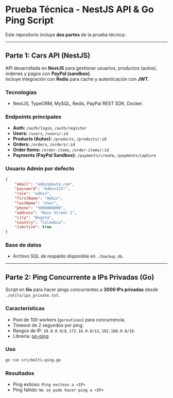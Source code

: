 # Prueba Técnica - NestJS API & Go Ping Script

Este repositorio incluye **dos partes** de la prueba técnica:

---

## Parte 1: Cars API (NestJS)

API desarrollada en **NestJS** para gestionar usuarios, productos (autos), órdenes y pagos con **PayPal (sandbox)**.  
Incluye integración con **Redis** para cache y autenticación con **JWT**.

### Tecnologías
- NestJS, TypeORM, MySQL, Redis, PayPal REST SDK, Docker.

### Endpoints principales
- **Auth:** `/auth/login`, `/auth/register`
- **Users:** `/users`, `/users/:id`
- **Products (Autos):** `/products`, `/products/:id`
- **Orders:** `/orders`, `/orders/:id`
- **Order Items:** `/order-items`, `/order-items/:id`
- **Payments (PayPal Sandbox):** `/payments/create`, `/payments/capture`

### Usuario Admin por defecto
```json
{
    "email": "admin@auto.com",
    "password": "Admin123!",
    "role": "admin",
    "firstName": "Admin",
    "lastName": "User",
    "phone": "3000000000",
    "address": "Main Street 1",
    "city": "Bogota",
    "country": "Colombia",
    "isActive": true
}
```

### Base de datos
- Archivo SQL de respaldo disponible en `./backup_db`.

---

## Parte 2: Ping Concurrente a IPs Privadas (Go)

Script en **Go** para hacer pings concurrentes a **3000 IPs privadas** desde `./utils/ips_private.txt`.

### Características
- Pool de 100 workers (`goroutines`) para concurrencia.
- Timeout de 2 segundos por ping.
- Rangos de IP: `10.0.0.0/8`, `172.16.0.0/12`, `192.168.0.0/16`.
- Librería: [go-ping](https://github.com/go-ping/ping).

### Uso
```bash
go run src/multi-ping.go
```

### Resultados
- Ping exitoso: `Ping exitoso a <IP>`
- Ping fallido: `No se pudo hacer ping a <IP>`
